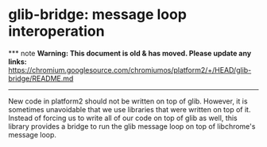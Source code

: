 # glib-bridge: message loop interoperation

*** note
**Warning: This document is old & has moved.  Please update any links:**<br>
https://chromium.googlesource.com/chromiumos/platform2/+/HEAD/glib-bridge/README.md
***

New code in platform2 should not be written on top of glib. However, it
is sometimes unavoidable that we use libraries that were written on top
of it. Instead of forcing us to write all of our code on top of glib as
well, this library provides a bridge to run the glib message loop on top
of libchrome's message loop.
